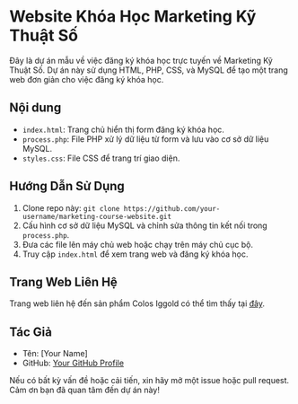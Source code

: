 # Website Khóa Học Marketing Kỹ Thuật Số

Đây là dự án mẫu về việc đăng ký khóa học trực tuyến về Marketing Kỹ Thuật Số. Dự án này sử dụng HTML, PHP, CSS, và MySQL để tạo một trang web đơn giản cho việc đăng ký khóa học.

## Nội dung

- `index.html`: Trang chủ hiển thị form đăng ký khóa học.
- `process.php`: File PHP xử lý dữ liệu từ form và lưu vào cơ sở dữ liệu MySQL.
- `styles.css`: File CSS để trang trí giao diện.

## Hướng Dẫn Sử Dụng

1. Clone repo này: `git clone https://github.com/your-username/marketing-course-website.git`
2. Cấu hình cơ sở dữ liệu MySQL và chỉnh sửa thông tin kết nối trong `process.php`.
3. Đưa các file lên máy chủ web hoặc chạy trên máy chủ cục bộ.
4. Truy cập `index.html` để xem trang web và đăng ký khóa học.

## Trang Web Liên Hệ

Trang web liên hệ đến sản phẩm Colos Iggold có thể tìm thấy tại [đây](https://suanon.com.vn/san-pham/colos-iggold).

## Tác Giả

- Tên: [Your Name]
- GitHub: [Your GitHub Profile](https://github.com/your-username)

Nếu có bất kỳ vấn đề hoặc cải tiến, xin hãy mở một issue hoặc pull request. Cảm ơn bạn đã quan tâm đến dự án này!

